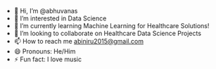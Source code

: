 - 👋 Hi, I’m @abhuvanas
- 👀 I’m interested in Data Science 
- 🌱 I’m currently learning Machine Learning for Healthcare Solutions! 
- 💞️ I’m looking to collaborate on Healthcare Data Science Projects
- 📫 How to reach me abiniru2015@gmail.com
- 😄 Pronouns: He/Him
- ⚡ Fun fact: I love music

<!---
abhuvanas/abhuvanas is a ✨ special ✨ repository because its `README.md` (this file) appears on your GitHub profile.
You can click the Preview link to take a look at your changes.
--->
